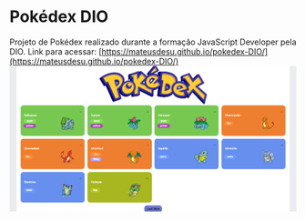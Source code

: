 # Pokédex DIO

Projeto de Pokédex realizado durante a formação JavaScript Developer pela DIO.
Link para acessar: [https://mateusdesu.github.io/pokedex-DIO/](https://mateusdesu.github.io/pokedex-DIO/)
![Print da página](assets/imgs/pokeprint.png)
